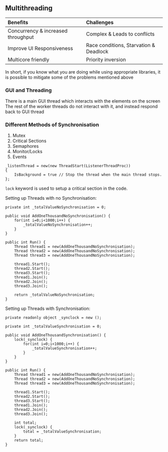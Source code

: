 ## Multithreading

| Benefits | Challenges |
| :----    | :----      |
| Concurrency & increased throughput | Complex & Leads to conflicts |
| Improve UI Responsiveness | Race conditions, Starvation & Deadlock |
| Multicore friendly | Priority inversion |

In short, if you know what you are doing while using appropriate libraries, it is possible to mitigate some of the problems mentioned above

### GUI and Threading

There is a main GUI thread which interacts with the elements on the screen
The rest of the worker threads do not interact with it, and instead respond back to GUI thread

### Different Methods of Synchronisation
<ol>
    <li>Mutex</li>
    <li>Critical Sections</li>
    <li>Semaphores</li>
    <li>Monitor/Locks</li>
    <li>Events</li>
</ol>


```
_listenThread = new(new ThreadStart(ListenerThreadProc))
{
    IsBackground = true // Stop the thread when the main thread stops.
};
```

```lock``` keyword is used to setup a critical section in the code.

Setting up Threads with no Synchronisation:
```
private int _totalValueNoSynchronisation = 0;

public void AddOneThousandNoSynchronisation() {
    for(int i=0;i<1000;i++) {
        _totalValueNoSynchronisation++;
    }    
}

public int Run() {
    Thread thread1 = new(AddOneThousandNoSynchronisation);
    Thread thread2 = new(AddOneThousandNoSynchronisation);
    Thread thread3 = new(AddOneThousandNoSynchronisation);

    thread1.Start();
    thread2.Start();
    thread3.Start();
    thread1.Join();
    thread2.Join();
    thread3.Join();

    return _totalValueNoSynchronisation;
}
```

Setting up Threads with Synchronisation:
```
private readonly object _synclock = new ();

private int _totalValueSynchronisation = 0;

public void AddOneThousandSynchronisation() {
    lock(_synclock) {
        for(int i=0;i<1000;i++) {
            _totalValueSynchronisation++;
        }
    }
}

public int Run() {
    Thread thread1 = new(AddOneThousandNoSynchronisation);
    Thread thread2 = new(AddOneThousandNoSynchronisation);
    Thread thread3 = new(AddOneThousandNoSynchronisation);

    thread1.Start();
    thread2.Start();
    thread3.Start();
    thread1.Join();
    thread2.Join();
    thread3.Join();

    int total;
    lock(_synclock) {
        total = _totalValueSynchronisation;
    }
    return total;    
}
```
